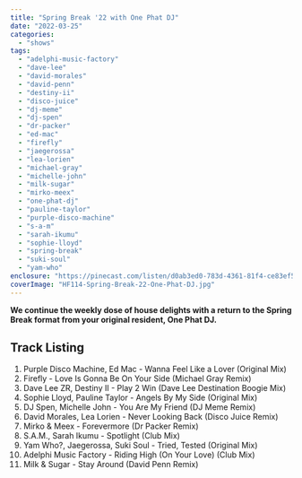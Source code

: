 ```yaml
---
title: "Spring Break '22 with One Phat DJ"
date: "2022-03-25"
categories: 
  - "shows"
tags: 
  - "adelphi-music-factory"
  - "dave-lee"
  - "david-morales"
  - "david-penn"
  - "destiny-ii"
  - "disco-juice"
  - "dj-meme"
  - "dj-spen"
  - "dr-packer"
  - "ed-mac"
  - "firefly"
  - "jaegerossa"
  - "lea-lorien"
  - "michael-gray"
  - "michelle-john"
  - "milk-sugar"
  - "mirko-meex"
  - "one-phat-dj"
  - "pauline-taylor"
  - "purple-disco-machine"
  - "s-a-m"
  - "sarah-ikumu"
  - "sophie-lloyd"
  - "spring-break"
  - "suki-soul"
  - "yam-who"
enclosure: "https://pinecast.com/listen/d0ab3ed0-783d-4361-81f4-ce83ef53b145.mp3 144139088 audio/mpeg "
coverImage: "HF114-Spring-Break-22-One-Phat-DJ.jpg"
---
```


**We continue the weekly dose of house delights with a return to the Spring Break format from your original resident, One Phat DJ.**

## Track Listing

1. Purple Disco Machine, Ed Mac - Wanna Feel Like a Lover (Original Mix)
2. Firefly - Love Is Gonna Be On Your Side (Michael Gray Remix)
3. Dave Lee ZR, Destiny II - Play 2 Win (Dave Lee Destination Boogie Mix)
4. Sophie Lloyd, Pauline Taylor - Angels By My Side (Original Mix)
5. DJ Spen, Michelle John - You Are My Friend (DJ Meme Remix)
6. David Morales, Lea Lorien - Never Looking Back (Disco Juice Remix)
7. Mirko & Meex - Forevermore (Dr Packer Remix)
8. S.A.M., Sarah Ikumu - Spotlight (Club Mix)
9. Yam Who?, Jaegerossa, Suki Soul - Tried, Tested (Original Mix)
10. Adelphi Music Factory - Riding High (On Your Love) (Club Mix)
11. Milk & Sugar - Stay Around (David Penn Remix)
